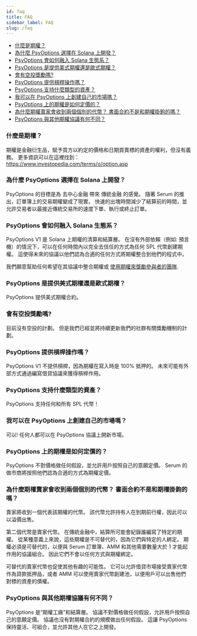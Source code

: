 ```yaml
---
id: faq
title: FAQ
sidebar_label: FAQ
slug: /faq
---
```


- [什麼是期權？](#what-are-options)
- [為什麼 PsyOptions 選擇在 Solana 上開發？](#why-did-psyoptions-choose-to-build-on-solana)
- [PsyOptions 會如何融入 Solana 生態系？](#how-will-psyoptions-fit-within-the-solana-ecosystem)
- [PsyOptions 是提供美式期權還是歐式期權？](#does-psyoptions-offer-american-or-european-style-options)
- [會有空投獎勵嗎?](#will-there-be-an-airdrop)
- [PsyOptions 提供槓桿操作嗎？](#does-psyoptions-offer-leverage)
- [PsyOptions 支持什麼類型的資產？](#what-type-of-assets-does-psyoptions-support)
- [我可以在 PsyOptions 上創建自己的市場嗎？](#can-i-create-my-own-markets-on-psyoptions)
- [PsyOptions 上的期權是如何定價的？](#how-are-options-priced-on-psyoptions)
- [為什麼期權賣家會收到兩個個別的代幣？ 書面合約不是和期權掛鉤的嗎？](#why-does-the-option-writer-receive-two-separate-tokens-isnt-the-written-contract-tied-to-the-option)
- [PsyOptions 與其他期權協議有何不同？](#how-is-psyoptions-different-from-the-other-options-protocols-out-there)

### 什麼是期權？

期權是金融衍生品，賦予買方以約定的價格和日期買賣標的資產的權利，但沒有義務。 更多資訊可以在這裡找到：https://www.investopedia.com/terms/o/option.asp

### 為什麼 PsyOptions 選擇在 Solana 上開發？

PsyOptions 的目標是為 去中心金融 帶來 傳統金融 的感覺。 隨著 Serum 的推出，訂單簿上的交易期權變成了現實。 快速的出塊時間減少了結算前的時間，並允許交易者以最接近傳統交易所的速度下單、執行或終止訂單。

### PsyOptions 會如何融入 Solana 生態系？

PsyOptions V1 是 Solana 上期權的清算和結算層。 在沒有外部依賴（例如: 預言機）的情況下，可以在任何時間內以完全去信任的方式為任何 SPL 代幣創建期權。 這使得未來的協議以他們認為合適的任何方式將期權整合到他們的程式中。

我們願意幫助任何希望在其協議中整合期權或 [使用期權來獎勵參與者的團隊](https://medium.com/psyoptions/the-options-are-limitless-58dddbd28cb4).

### PsyOptions 是提供美式期權還是歐式期權？

PsyOptions 提供美式期權合約。

### 會有空投獎勵嗎?

目前沒有空投的計劃。 但是我們已經並將持續更新我們的社群有關獎勵機制的計劃。

### PsyOptions 提供槓桿操作嗎？

PsyOptions V1 不提供槓桿，因為期權在寫入時是 100% 抵押的。 未來可能有外部方式通過編寫借貸協議來獲得槓桿作用。

### PsyOptions 支持什麼類型的資產？

PsyOptions 支持任何和所有 SPL 代幣！

### 我可以在 PsyOptions 上創建自己的市場嗎？

可以! 任何人都可以在 PsyOptions 協議上開新市場。

### PsyOptions 上的期權是如何定價的？

PsyOptions 不對價格做任何假設，並允許用戶按照自己的意願定價。 Serum 的做市商將按照他們認為合適的方式為期權定價。

### 為什麼期權賣家會收到兩個個別的代幣？ 書面合約不是和期權掛鉤的嗎？

賣家將收到一個代表該期權的代幣。 該代幣允許持有人在到期前行權，因此可以以溢價出售。

第二個代幣是賣家代幣。 在傳統金融中，結算所可能會紀錄誰編寫了特定的期權。 從某種意義上來說，這些期權是不可替代的，因為它們與特定的人綁定。 期權必須是可替代的，以便與 Serum 訂單簿、AMM 和其他需要數量大於 1 才能起作用的協議組合。 因此它們不會以任何方式與期權綁定。

可替代的賣家代幣也促使其他有趣的可能性。 它可以允許借貸市場接受賣家代幣作為貸款抵押品，或者 AMM 可以使用賣家代幣創建池，以便用戶可以出售他們對標的資產的債權。

### PsyOptions 與其他期權協議有何不同？

PsyOptions 是“期權工廠”和結算層。 協議不對價格做任何假設，允許用戶按照自己的意願定價。 協議也沒有對期權合約的規模做出任何假設。 這讓 PsyOptions 保持靈活、可組合，並允許其他人在它之上開發。

